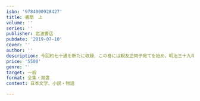 ```yaml
---
isbn: '9784000928427'
title: 書簡　上
volume: ''
series: ''
publisher: 岩波書店
pubdate: '2019-07-10'
cover: ''
author: ''
description: 今回約七十通を新たに収録．この巻には親友正岡子宛てを始め，明治三十九年までの書簡を収める．
price: '5500'
genre: ''
target: 一般
format: 全集・双書
content: 日本文学、小説・物語

---
```

